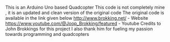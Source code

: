 This is an Arduino Uno based Quadcopter
This code is not completely mine , it is an updated and clean version of the original code 
The original code is available in the link given below
http://www.brokking.net/    -   Website 
https://www.youtube.com/@Joop_Brokking/featured    -   Youtube
Credits to John Brokkings for this project
I also thank him for fueling my passion towards programming and quadcopters
